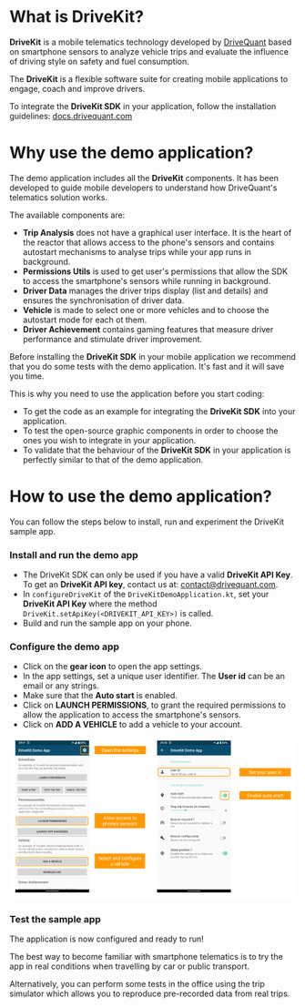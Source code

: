 # What is DriveKit?

**DriveKit** is a mobile telematics technology developed by [DriveQuant](https://www.drivequant.com/) based on smartphone sensors to analyze vehicle trips and evaluate the influence of driving style on safety and fuel consumption.

The **DriveKit** is a flexible software suite for creating mobile applications to engage, coach and improve drivers.

To integrate the **DriveKit SDK** in your application, follow the installation guidelines: [docs.drivequant.com](https://docs.drivequant.com)

# Why use the demo application?

The demo application includes all the **DriveKit** components. It has been developed to guide mobile developers to understand how DriveQuant's telematics solution works.

The available components are:
* **Trip Analysis** does not have a graphical user interface. It is the heart of the reactor that allows access to the phone's sensors and contains autostart mechanisms to analyse trips while your app runs in background.
* **Permissions Utils** is used to get user's permissions that allow the SDK to access the smartphone's sensors while running in background.
* **Driver Data** manages the driver trips display (list and details) and ensures the synchronisation of driver data.
* **Vehicle** is made to select one or more vehicles and to choose the autostart mode for each ot them.
* **Driver Achievement** contains gaming features that measure driver performance and stimulate driver improvement.

Before installing the **DriveKit SDK** in your mobile application we recommend that you do some tests with the demo application. It's fast and it will save you time. 

This is why you need to use the application before you start coding:
* To get the code as an example for integrating the **DriveKit SDK** into your application.
* To test the open-source graphic components in order to choose the ones you wish to integrate in your application.
* To validate that the behaviour of the **DriveKit SDK** in your application is perfectly similar to that of the demo application.

# How to use the demo application?

You can follow the steps below to install, run and experiment the DriveKit sample app.

### Install and run the demo app

* The DriveKit SDK can only be used if you have a valid **DriveKit API Key**. To get an **DriveKit API key**, contact us at: <contact@drivequant.com>.
* In `configureDriveKit` of the `DriveKitDemoApplication.kt`, set your **DriveKit API Key** where the method `DriveKit.setApiKey(<DRIVEKIT_API_KEY>)` is called.
* Build and run the sample app on your phone.

### Configure the demo app

* Click on the **gear icon** to open the app settings.
* In the app settings, set a unique user identifier. The **User id** can be an email or any strings.
* Make sure that the **Auto start** is enabled.
* Click on **LAUNCH PERMISSIONS**, to grant the required permissions to allow the application to access the smartphone's sensors.
* Click on **ADD A VEHICLE** to add a vehicle to your account.

![Android Sample App Screenshots](https://github.com/DriveQuantPublic/drivekit-ui-android/blob/master/Android%20Sample%20App.png)


### Test the sample app

The application is now configured and ready to run! 

The best way to become familiar with smartphone telematics is to try the app in real conditions when travelling by car or public transport.

Alternatively, you can perform some tests in the office using the trip simulator which allows you to reproduce pre-recorded data from real trips.




